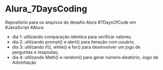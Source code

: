 # Alura_7DaysCoding
Repositório para os arquivos do desafio Alura #7DaysOfCode em #JavaScript  #Alura
- dia 1: utilizando comparação identica para verificar valores;
- dia 2: utilizando prompt() e alert() para iteração com usuário;
- dia 3: utilizando if(), while() e for() para desenvolver um jogo de perguntas e respostas;
- dia 4: utilizando Math() e random() para gerar número aleatório; Jogo da Advinhação
